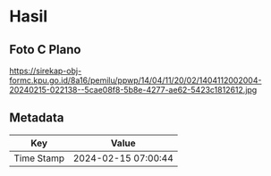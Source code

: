 # Hasil

## Foto C Plano

https://sirekap-obj-formc.kpu.go.id/8a16/pemilu/ppwp/14/04/11/20/02/1404112002004-20240215-022138--5cae08f8-5b8e-4277-ae62-5423c1812612.jpg


## Metadata

| Key        | Value               |
| ---------- | ------------------- |
| Time Stamp | 2024-02-15 07:00:44 |



